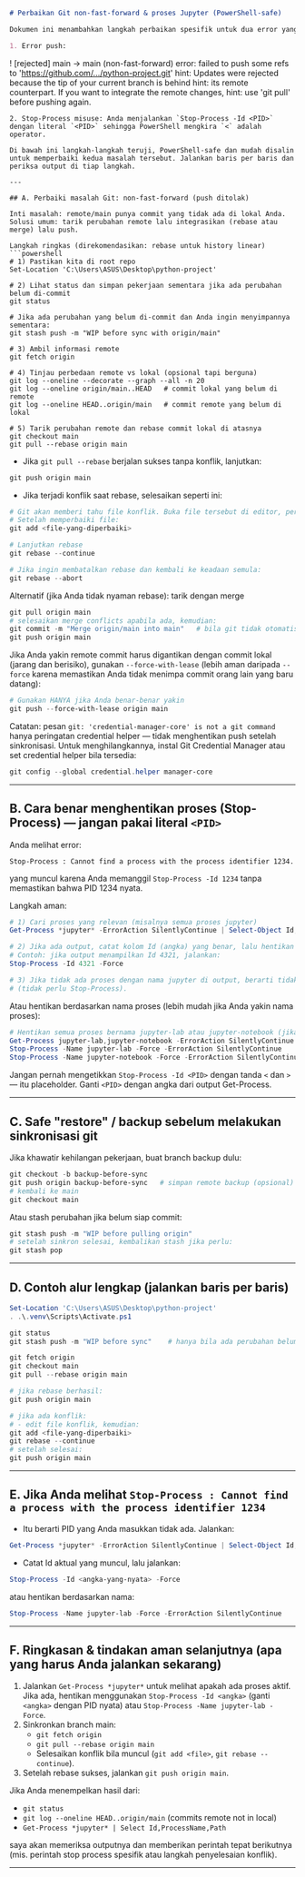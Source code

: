 ```markdown
# Perbaikan Git non-fast-forward & proses Jupyter (PowerShell-safe)

Dokumen ini menambahkan langkah perbaikan spesifik untuk dua error yang sering muncul pada alur Anda:

1. Error push: 
   ```
   ! [rejected]        main -> main (non-fast-forward)
   error: failed to push some refs to 'https://github.com/.../python-project.git'
   hint: Updates were rejected because the tip of your current branch is behind
   hint: its remote counterpart. If you want to integrate the remote changes,
   hint: use 'git pull' before pushing again.
   ```
2. Stop-Process misuse: Anda menjalankan `Stop-Process -Id <PID>` dengan literal `<PID>` sehingga PowerShell mengkira `<` adalah operator.

Di bawah ini langkah-langkah teruji, PowerShell‑safe dan mudah disalin untuk memperbaiki kedua masalah tersebut. Jalankan baris per baris dan periksa output di tiap langkah.

---

## A. Perbaiki masalah Git: non-fast-forward (push ditolak)

Inti masalah: remote/main punya commit yang tidak ada di lokal Anda. Solusi umum: tarik perubahan remote lalu integrasikan (rebase atau merge) lalu push.

Langkah ringkas (direkomendasikan: rebase untuk history linear)
```powershell
# 1) Pastikan kita di root repo
Set-Location 'C:\Users\ASUS\Desktop\python-project'

# 2) Lihat status dan simpan pekerjaan sementara jika ada perubahan belum di-commit
git status

# Jika ada perubahan yang belum di-commit dan Anda ingin menyimpannya sementara:
git stash push -m "WIP before sync with origin/main"

# 3) Ambil informasi remote
git fetch origin

# 4) Tinjau perbedaan remote vs lokal (opsional tapi berguna)
git log --oneline --decorate --graph --all -n 20
git log --oneline origin/main..HEAD   # commit lokal yang belum di remote
git log --oneline HEAD..origin/main   # commit remote yang belum di lokal

# 5) Tarik perubahan remote dan rebase commit lokal di atasnya
git checkout main
git pull --rebase origin main
```

- Jika `git pull --rebase` berjalan sukses tanpa konflik, lanjutkan:
```powershell
git push origin main
```

- Jika terjadi konflik saat rebase, selesaikan seperti ini:
```powershell
# Git akan memberi tahu file konflik. Buka file tersebut di editor, perbaiki konflik.
# Setelah memperbaiki file:
git add <file-yang-diperbaiki>

# Lanjutkan rebase
git rebase --continue

# Jika ingin membatalkan rebase dan kembali ke keadaan semula:
git rebase --abort
```

Alternatif (jika Anda tidak nyaman rebase): tarik dengan merge
```powershell
git pull origin main
# selesaikan merge conflicts apabila ada, kemudian:
git commit -m "Merge origin/main into main"   # bila git tidak otomatis commit
git push origin main
```

Jika Anda yakin remote commit harus digantikan dengan commit lokal (jarang dan berisiko), gunakan `--force-with-lease` (lebih aman daripada `--force` karena memastikan Anda tidak menimpa commit orang lain yang baru datang):
```powershell
# Gunakan HANYA jika Anda benar-benar yakin
git push --force-with-lease origin main
```

Catatan: pesan `git: 'credential-manager-core' is not a git command` hanya peringatan credential helper — tidak menghentikan push setelah sinkronisasi. Untuk menghilangkannya, instal Git Credential Manager atau set credential helper bila tersedia:
```powershell
git config --global credential.helper manager-core
```

---

## B. Cara benar menghentikan proses (Stop-Process) — jangan pakai literal `<PID>`

Anda melihat error:
```
Stop-Process : Cannot find a process with the process identifier 1234.
```
yang muncul karena Anda memanggil `Stop-Process -Id 1234` tanpa memastikan bahwa PID 1234 nyata.

Langkah aman:
```powershell
# 1) Cari proses yang relevan (misalnya semua proses jupyter)
Get-Process *jupyter* -ErrorAction SilentlyContinue | Select-Object Id,ProcessName,Path

# 2) Jika ada output, catat kolom Id (angka) yang benar, lalu hentikan proses tersebut:
# Contoh: jika output menampilkan Id 4321, jalankan:
Stop-Process -Id 4321 -Force

# 3) Jika tidak ada proses dengan nama jupyter di output, berarti tidak ada proses untuk dihentikan
# (tidak perlu Stop-Process).
```

Atau hentikan berdasarkan nama proses (lebih mudah jika Anda yakin nama proses):
```powershell
# Hentikan semua proses bernama jupyter-lab atau jupyter-notebook (jika ada)
Get-Process jupyter-lab,jupyter-notebook -ErrorAction SilentlyContinue | Select-Object Id,ProcessName
Stop-Process -Name jupyter-lab -Force -ErrorAction SilentlyContinue
Stop-Process -Name jupyter-notebook -Force -ErrorAction SilentlyContinue
```

Jangan pernah mengetikkan `Stop-Process -Id <PID>` dengan tanda `<` dan `>` — itu placeholder. Ganti `<PID>` dengan angka dari output Get-Process.

---

## C. Safe "restore" / backup sebelum melakukan sinkronisasi git

Jika khawatir kehilangan pekerjaan, buat branch backup dulu:
```powershell
git checkout -b backup-before-sync
git push origin backup-before-sync   # simpan remote backup (opsional)
# kembali ke main
git checkout main
```

Atau stash perubahan jika belum siap commit:
```powershell
git stash push -m "WIP before pulling origin"
# setelah sinkron selesai, kembalikan stash jika perlu:
git stash pop
```

---

## D. Contoh alur lengkap (jalankan baris per baris)
```powershell
Set-Location 'C:\Users\ASUS\Desktop\python-project'
. .\.venv\Scripts\Activate.ps1

git status
git stash push -m "WIP before sync"    # hanya bila ada perubahan belum di-commit

git fetch origin
git checkout main
git pull --rebase origin main

# jika rebase berhasil:
git push origin main

# jika ada konflik:
# - edit file konflik, kemudian:
git add <file-yang-diperbaiki>
git rebase --continue
# setelah selesai:
git push origin main
```

---

## E. Jika Anda melihat `Stop-Process : Cannot find a process with the process identifier 1234`
- Itu berarti PID yang Anda masukkan tidak ada. Jalankan:
```powershell
Get-Process *jupyter* -ErrorAction SilentlyContinue | Select-Object Id,ProcessName,Path
```
- Catat Id aktual yang muncul, lalu jalankan:
```powershell
Stop-Process -Id <angka-yang-nyata> -Force
```
atau hentikan berdasarkan nama:
```powershell
Stop-Process -Name jupyter-lab -Force -ErrorAction SilentlyContinue
```

---

## F. Ringkasan & tindakan aman selanjutnya (apa yang harus Anda jalankan sekarang)
1. Jalankan `Get-Process *jupyter*` untuk melihat apakah ada proses aktif. Jika ada, hentikan menggunakan `Stop-Process -Id <angka>` (ganti `<angka>` dengan PID nyata) atau `Stop-Process -Name jupyter-lab -Force`.
2. Sinkronkan branch main:
   - `git fetch origin`
   - `git pull --rebase origin main`
   - Selesaikan konflik bila muncul (`git add <file>`, `git rebase --continue`).
3. Setelah rebase sukses, jalankan `git push origin main`.

Jika Anda menempelkan hasil dari:
- `git status`
- `git log --oneline HEAD..origin/main` (commits remote not in local)
- `Get-Process *jupyter* | Select Id,ProcessName,Path`

saya akan memeriksa outputnya dan memberikan perintah tepat berikutnya (mis. perintah stop process spesifik atau langkah penyelesaian konflik).

---
```
```
